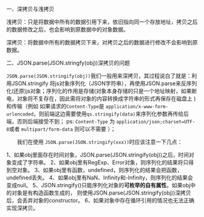 一、深拷贝与浅拷贝

​	浅拷贝：只是将数据中所有的数据引用下来，依旧指向同一个存放地址，拷贝之后的数据修改之后，也会影响到原数据中的对象数据。

​	深拷贝：将数据中所有的数据拷贝下来，对拷贝之后的数据进行修改不会影响到原数据。

二、JSON.parse(JSON.stringfy(obj))深拷贝的问题

​	`JSON.parse(JSON.stringify(obj))`我们一般用来深拷贝，其过程说白了就是：利用JSON.stringify 将js对象序列化（JSON字符串），再使用JSON.parse来反序列化(还原)js对象；序列化的作用是存储(对象本身存储的只是一个地址映射，如果断电，对象将不复存在，因此需将对象的内容转换成字符串的形式再保存在磁盘上 )和传输（例如 如果请求的`Content-Type`是 `application/x-www-form-urlencoded`，则前端这边需要使用`qs.stringify(data)`来序列化参数再传给后端，否则后端接受不到； ps: `Content-Type` 为 `application/json;charset=UTF-8`或者 `multipart/form-data` 则可以不需要 ）；

　　我们在使用 `JSON.parse(JSON.stringify(xxx))`时应该注意一下几点：

1、如果obj里面存在时间对象，JSON.parse(JSON.stringify(obj))之后，时间对象变成了字符串。
2、如果obj里有RegExp、Error对象，则序列化的结果将只得到空对象。
3、如果obj里有函数，undefined，则序列化的结果会把函数， undefined丢失。
4、如果obj里有NaN、Infinity和-Infinity，则序列化的结果会变成null。
5、JSON.stringify()只能序列化对象的**可枚举的自有属性**。如果obj中的对象是有构造函数生成的， 则使用JSON.parse(JSON.stringify(obj))深拷贝后，会丢弃对象的constructor。
6、如果对象中存在循环引用的情况也无法正确实现深拷贝。